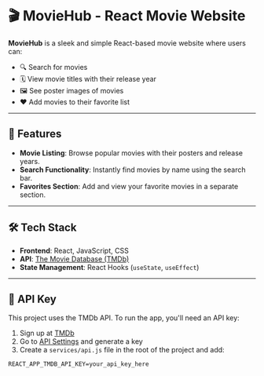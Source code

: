# 🎬 MovieHub - React Movie Website

**MovieHub** is a sleek and simple React-based movie website where users can:

- 🔍 Search for movies
- 🗓️ View movie titles with their release year
- 🖼️ See poster images of movies
- ❤️ Add movies to their favorite list

---

## 🚀 Features

- **Movie Listing**: Browse popular movies with their posters and release years.
- **Search Functionality**: Instantly find movies by name using the search bar.
- **Favorites Section**: Add and view your favorite movies in a separate section.

---

## 🛠️ Tech Stack

- **Frontend**: React, JavaScript, CSS
- **API**: [The Movie Database (TMDb)](https://www.themoviedb.org/)
- **State Management**: React Hooks (`useState`, `useEffect`)

---

## 🔑 API Key

This project uses the TMDb API. To run the app, you'll need an API key:

1. Sign up at [TMDb](https://www.themoviedb.org/)
2. Go to [API Settings](https://www.themoviedb.org/settings/api) and generate a key
3. Create a `services/api.js` file in the root of the project and add:

```env
REACT_APP_TMDB_API_KEY=your_api_key_here
